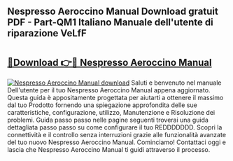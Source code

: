 ## Nespresso Aeroccino Manual Download gratuit PDF - Part-QM1 Italiano Manuale dell'utente di riparazione VeLfF

# <h2><a href="http://df9z3i.blite.top/?on=Nespresso+Aeroccino+Manual">🔗Download 👉🔴 Nespresso Aeroccino Manual</a></h2>

[![Nespresso Aeroccino Manual download](https://i.imgur.com/lujVjoI.png)](http://df9z3i.blite.top/?on=Nespresso+Aeroccino+Manual)
Saluti e benvenuto nel manuale Dell'utente per il tuo Nespresso Aeroccino Manual appena aggiornato. Questa guida è appositamente progettata per aiutarti a ottenere il massimo dal tuo Prodotto fornendo una spiegazione approfondita delle sue caratteristiche, configurazione, utilizzo, Manutenzione e Risoluzione dei problemi. Guida passo passo nelle pagine seguenti troverai una guida dettagliata passo passo su come configurare il tuo REDDDDDDD. Scopri la connettività e il controllo senza interruzioni grazie alle funzionalità avanzate del tuo nuovo Nespresso Aeroccino Manual. Cominciamo! Contattaci oggi e lascia che Nespresso Aeroccino Manual ti guidi attraverso il processo.
